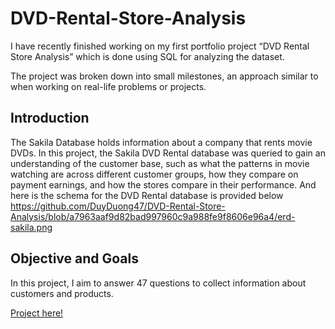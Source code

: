 # DVD-Rental-Store-Analysis
I have recently finished working on my first portfolio project “DVD Rental Store Analysis” which is done using SQL for analyzing the dataset.

The project was broken down into small milestones, an approach similar to when working on real-life problems or projects.

## Introduction
The Sakila Database holds information about a company that rents movie DVDs. In this project, the Sakila DVD Rental database was queried to gain an understanding of the customer base, such as what the patterns in movie watching are across different customer groups, how they compare on payment earnings, and how the stores compare in their performance.
And here is the schema for the DVD Rental database is provided below
https://github.com/DuyDuong47/DVD-Rental-Store-Analysis/blob/a7963aaf9d82bad997960c9a988fe9f8606e96a4/erd-sakila.png

## Objective and Goals
In this project, I aim to answer 47 questions to collect information about customers and products.

[Project here!](https://github.com/DuyDuong47/DVD-Rental-Store-Analysis/blob/a7963aaf9d82bad997960c9a988fe9f8606e96a4/DVD%20Rental%20Store%20Analysis/Sakila-Analysis.sql)
